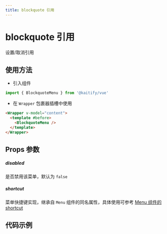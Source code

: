 ```yaml
---
title: blockquote 引用
---
```


# blockquote 引用

设置/取消引用

## 使用方法

- 引入组件

```ts
import { BlockquoteMenu } from '@kaitify/vue'
```

- 在 `Wrapper` 包裹器插槽中使用

```html
<Wrapper v-model="content">
  <template #before>
    <BlockquoteMenu />
  </template>
</Wrapper>
```

## Props 参数

##### disabled <Badge type="danger" text="boolean" />

是否禁用该菜单，默认为 `false`

##### shortcut <Badge type="danger" text="(e: KeyboardEvent) => boolean" />

菜单快捷键实现，继承自 `Menu` 组件的同名属性，具体使用可参考 [Menu 组件的 shortcut](/guide/menu#shortcut)

## 代码示例

<Wrapper :dark="isDark" v-model="content" placeholder="输入内容..." style="width:100%;height:200px;">
  <template #before>
    <div style="margin-bottom:10px;">
      <BlockquoteMenu />
    </div>
  </template>
</Wrapper>

<script lang="ts" setup>
import { useData } from 'vitepress'
import { Wrapper, BlockquoteMenu } from '../../../lib/kaitify-vue.es.js'
import { ref } from 'vue'
const { isDark } = useData()
const content = ref('<p>hello</p>')
</script>

